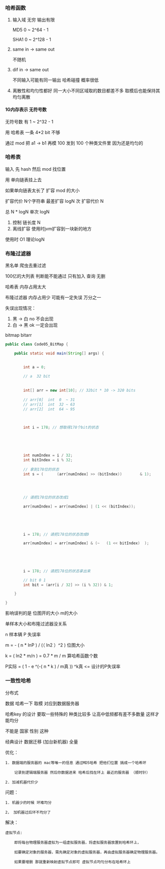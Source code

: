 ### 哈希函数 
1. 输入域 无穷 输出有限  
   
   MD5 0 ~ 2^64 - 1 
   
   SHA1 0 ~ 2^128 - 1   

2. same in -> same out
   
   不随机

3. dif in -> same out 
   
   不同输入可能有同一输出  哈希碰撞 概率很低

4. 离散性和均匀性都好 同一大小不同区域取的数目都差不多 取模后也能保持其均匀离散

#### 1G内存表示 无符号数 

无符号数 有 1 ~ 2^32 - 1

用 哈希表 一条 4*2 bit 不够

通过 mod 把 a1 -> b1 再模 100 发到 100 个种类文件里 因为还是均匀的

### 哈希表 

输入 先 hash 然后 mod 找位置 

用 单向链表挂上去 

如果单向链表太长了 扩容 mod 的大小

扩容代价 N个字符串 最差扩容 logN 次 扩容代价 N

总 N * logN 单次 logN

1. 控制 链长度 N
2. 离线扩容  使用时jvm扩容到一块新的地方

使用时 O1 理论logN

### 布隆过滤器

黑名单 爬虫去重过滤 

100亿的大列表 判断能不能通过 只有加入 查询 无删

哈希表 内存占用太大 

布隆过滤器 内存占用少 可能有一定失误 万分之一

失误出现情况：
   1. 黑 -> 白 no 不会出现
   2. 白 -> 黑 ok 一定会出现 

bitmap bitarr

```java
public class Code05_BitMap {

	public static void main(String[] args) {

		
		int a = 0;
				
		// a  32 bit
		
		
		int[] arr = new int[10]; // 32bit * 10 -> 320 bits
		
		// arr[0]  int  0  ~ 31
		// arr[1]  int  32 ~ 63
		// arr[2]  int  64 ~ 95
		
		

		int i = 178; // 想取得178个bit的状态
		
		
		
		
		
		int numIndex = i / 32;
		int bitIndex = i % 32;
		
		// 拿到178位的状态
		int s = (      (arr[numIndex] >> (bitIndex))        & 1);
		
		
		
		
        // 请把178位的状态改成1

		arr[numIndex] = arr[numIndex] | (1 << (bitIndex));

		
		
		
		
		i = 178; // 请把178位的状态改成0

		arr[numIndex] = arr[numIndex] & (~   (1 << bitIndex)  );

		
		
		
		
		i = 178; // 请把178位的状态拿出来

		// bit 0 1
		int bit = (arr[i / 32] >> (i % 32)) & 1;

	}

}
```
影响误判的是 位图开的大小 m的大小 

单样本大小和布隆过滤器没关系 

n 样本辆 P 失误率

m = - ( n * lnP ) / (（ ln2 ）^2 ) 位图大小

k = ( ln2 * m/n )  = 0.7 * m / m 算哈希函数个数

P实际 = ( 1 - e ^(-( n * k ) / m真 )) ^k真 <= 设计的P失误率


### 一致性哈希

分布式

数据 哈希一下 取模 对应到数据服务器

哈希key 的设计 要取一些特殊的 种类比较多 让高中低频都有差不多数量 这样才能均分

不能是 国家 性别 这种

经典设计 数据迁移 (加台新机器) 全量


优化：

	1. 数据端的服务器的 mac等唯一的信息 通过MD5哈希 把他们位置 搞成一个哈希环 

		记录到逻辑端服务器 然后你数据进来 哈希后找在环上 最近的服务器 （顺时针）

	2. 加减机器代价少 


问题： 
	
	1. 机器少的时候 环难均分

	2， 加机器过后环不均分了

解决：

   	虚拟节点:
    
     	即将每台物理服务器虚拟为一组虚拟服务器，将虚拟服务器放置到哈希环上，
		
		如要确定对象的服务器，需先确定对象的虚拟服务器，再由虚拟服务器确定物理服务器。

		如果要增删 那就重新映射虚拟节点即可 虚拟节点均匀分布在哈希环上

